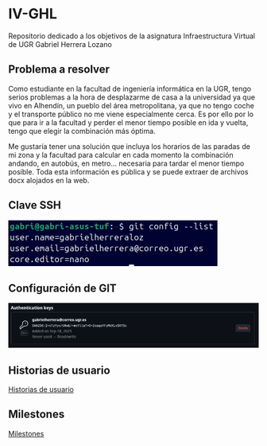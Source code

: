 # IV-GHL
Repositorio dedicado a los objetivos de la asignatura Infraestructura Virtual de UGR
Gabriel Herrera Lozano

## Problema a resolver
Como estudiante en la facultad de ingeniería informática en la UGR, tengo serios problemas a la hora de desplazarme de casa a la universidad ya que vivo en Alhendín, un pueblo del área metropolitana, ya que no tengo coche y el transporte público no me viene especialmente cerca. Es por ello por lo que para ir a la facultad y perder el menor tiempo posible en ida y vuelta, tengo que elegir la combinación más óptima. 

Me gustaría tener una solución que incluya los horarios de las paradas de mi zona y la facultad para calcular en cada momento la combinación andando, en autobús, en metro... necesaria para tardar el menor tiempo posible. Toda esta información es pública y se puede extraer de archivos docx alojados en la web.


## Clave SSH
![Clave SSH](assets/Conf-GIT.png)

## Configuración de GIT
![Configuración de GIT](assets/Clave-SSH.png)

## Historias de usuario
[Historias de usuario](docs/HU.md)

## Milestones
[Milestones](docs/Milestones-PMV.md)
